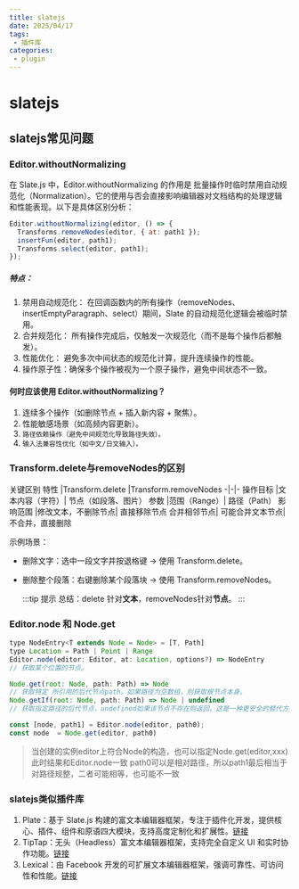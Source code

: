 ```yaml
---
title: slatejs
date: 2025/04/17
tags:
 - 插件库
categories:
 - plugin
---
```


# slatejs


## slatejs常见问题


### Editor.withoutNormalizing
在 Slate.js 中，Editor.withoutNormalizing 的作用是 批量操作时临时禁用自动规范化（Normalization）。它的使用与否会直接影响编辑器对文档结构的处理逻辑和性能表现。以下是具体区别分析：

```js
Editor.withoutNormalizing(editor, () => { 
  Transforms.removeNodes(editor, { at: path1 });
  insertFun(editor, path1);
  Transforms.select(editor, path1);
});
```

##### 特点：
1. 禁用自动规范化： 在回调函数内的所有操作（removeNodes、insertEmptyParagraph、select）期间，Slate 的自动规范化逻辑会被临时禁用。
2. 合并规范化： 所有操作完成后，仅触发一次规范化（而不是每个操作后都触发）。
3. 性能优化： 避免多次中间状态的规范化计算，提升连续操作的性能。
4. 操作原子性：确保多个操作被视为一个原子操作，避免中间状态不一致。

#### 何时应该使用 Editor.withoutNormalizing？
1. 连续多个操作（如删除节点 + 插入新内容 + 聚焦）。
2. 性能敏感场景（如高频内容更新）。
3. `路径依赖操作（避免中间规范化导致路径失效）。`
4. `输入法兼容性优化（如中文/日文输入）。`


### Transform.delete与removeNodes的区别

关键区别
特性	|Transform.delete	|Transform.removeNodes
-|-|-
操作目标	|文本内容（字符）|	节点（如段落、图片）
参数	|范围（Range）|	路径（Path）
影响范围	|修改文本，不删除节点|	直接移除节点
合并相邻节点|	可能合并文本节点|	不合并，直接删除

示例场景：

+ 删除文字：选中一段文字并按退格键 → 使用 Transform.delete。
+ 删除整个段落：右键删除某个段落块 → 使用 Transform.removeNodes。

  :::tip 提示
  总结：delete 针对**文本**，removeNodes针对**节点**。
  :::

### Editor.node 和 Node.get
```js
type NodeEntry<T extends Node = Node> = [T, Path]
type Location = Path | Point | Range
Editor.node(editor: Editor, at: Location, options?) => NodeEntry
// 获取某个位置的节点。
```
```js
Node.get(root: Node, path: Path) => Node
// 获取特定 所引用的后代节点path。如果路径为空数组，则获取根节点本身。
Node.getIf(root: Node, path: Path) => Node | undefined
// 获取指定路径的后代节点，undefined如果该节点不存在则返回。这是一种更安全的替代方案，Node.get()因为即使路径无效也不会抛出错误。
```

```js
const [node, path1] = Editor.node(editor, path0);
const node  = Node.get(editor, path0)
```

> 当创建的实例editor上符合Node的构造，也可以指定Node.get(editor,xxx)此时结果和Editor.node一致
> path0可以是相对路径，所以path1最后相当于对路径规整，二者可能相等，也可能不一致

### slatejs类似插件库
1. Plate：基于 Slate.js 构建的富文本编辑器框架，专注于插件化开发，提供核心、插件、组件和原语四大模块，支持高度定制化和扩展性。[链接](https://github.com/udecode/plate)
2. TipTap：无头（Headless）富文本编辑器框架，支持完全自定义 UI 和实时协作功能。[链接](https://github.com/ueberdosis/tiptap)
3. Lexical：由 Facebook 开发的可扩展文本编辑器框架，强调可靠性、可访问性和性能。[链接](https://github.com/facebook/lexical)
